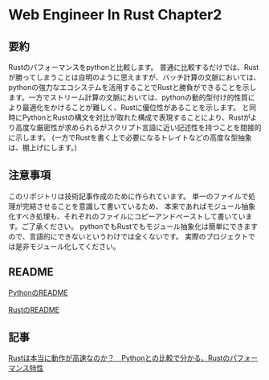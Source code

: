 # Web Engineer In Rust Chapter2
## 要約
Rustのパフォーマンスをpythonと比較します。
普通に比較するだけでは、Rustが勝ってしまうことは自明のように思えますが、バッチ計算の文脈においては、pythonの強力なエコシステムを活用することでRustと勝負ができることを示します。一方でストリーム計算の文脈においては、pythonの動的型付け的性質により最適化をかけることが難しく、Rustに優位性があることを示します。
と同時にPythonとRustの構文を対比が取れた構成で表現することにより、Rustがより高度な厳密性が求められるがスクリプト言語に近い記述性を持つことを間接的に示します。
(一方でRustを書く上で必要になるトレイトなどの高度な型抽象は、棚上げにします。)

## 注意事項
このリポジトリは技術記事作成のために作られています。
単一のファイルで処理が完結させることを意識して書いているため、
本来であればモジュール抽象化すべき処理も、それぞれのファイルにコピーアンドペーストして書いています。ご了承ください。
pythonでもRustでもモジュール抽象化は簡単にできますので、言語的にできないというわけでは全くないです。
実際のプロジェクトでは是非モジュール化してください。

## README
[PythonのREADME](./python/README.md)

[RustのREADME](./rust/README.md)

## 記事
[Rustは本当に動作が高速なのか？　Pythonとの比較で分かる、Rustのパフォーマンス特性](https://atmarkit.itmedia.co.jp/ait/articles/2112/01/news005.html)
